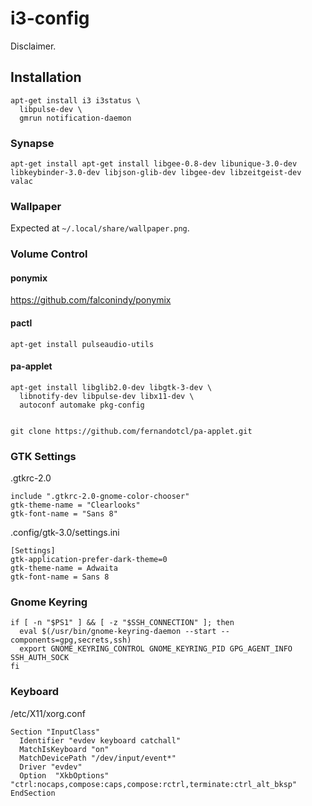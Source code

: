 # i3-config

Disclaimer.

## Installation

    apt-get install i3 i3status \
      libpulse-dev \
      gmrun notification-daemon 

### Synapse

    apt-get install apt-get install libgee-0.8-dev libunique-3.0-dev libkeybinder-3.0-dev libjson-glib-dev libgee-dev libzeitgeist-dev valac        

### Wallpaper    

Expected at `~/.local/share/wallpaper.png`.

### Volume Control

#### ponymix

https://github.com/falconindy/ponymix

#### pactl

    apt-get install pulseaudio-utils


#### pa-applet

    apt-get install libglib2.0-dev libgtk-3-dev \
      libnotify-dev libpulse-dev libx11-dev \
      autoconf automake pkg-config

      
    git clone https://github.com/fernandotcl/pa-applet.git 

### GTK Settings    

.gtkrc-2.0
    
    include ".gtkrc-2.0-gnome-color-chooser"
    gtk-theme-name = "Clearlooks"
    gtk-font-name = "Sans 8"

.config/gtk-3.0/settings.ini

    [Settings]
    gtk-application-prefer-dark-theme=0
    gtk-theme-name = Adwaita
    gtk-font-name = Sans 8

### Gnome Keyring

    if [ -n "$PS1" ] && [ -z "$SSH_CONNECTION" ]; then
      eval $(/usr/bin/gnome-keyring-daemon --start --components=gpg,secrets,ssh)
      export GNOME_KEYRING_CONTROL GNOME_KEYRING_PID GPG_AGENT_INFO SSH_AUTH_SOCK
    fi

### Keyboard

/etc/X11/xorg.conf

    Section "InputClass"
      Identifier "evdev keyboard catchall"
      MatchIsKeyboard "on"
      MatchDevicePath "/dev/input/event*"
      Driver "evdev"
      Option  "XkbOptions"  "ctrl:nocaps,compose:caps,compose:rctrl,terminate:ctrl_alt_bksp"
    EndSection
